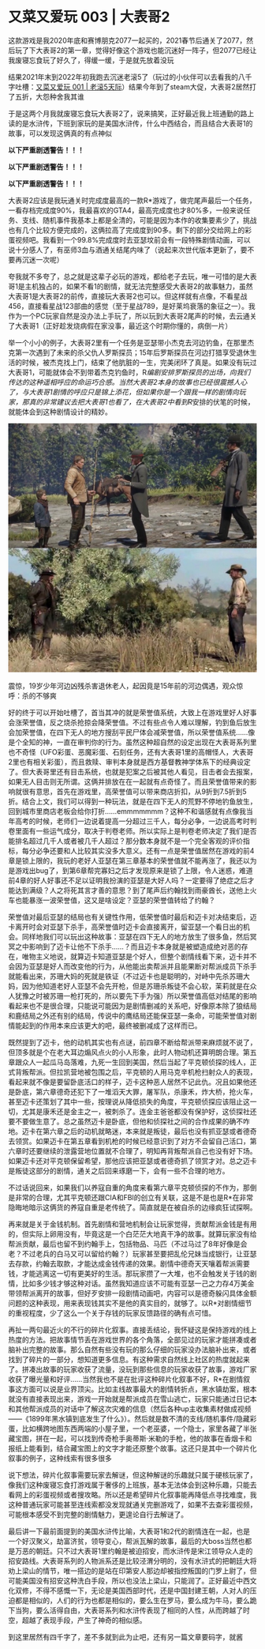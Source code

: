 # 又菜又爱玩 003 | 大表哥2

这款游戏是我2020年底和赛博朋克2077一起买的，2021春节后通关了2077，然后玩了下大表哥2的第一章，觉得好像这个游戏也能沉迷好一阵子，但2077已经让我废寝忘食玩了好久了，得缓一缓，于是就先放着没玩

结果2021年末到2022年初我跑去沉迷老滚5了（玩过的小伙伴可以去看我的八千字吐槽：[又菜又爱玩 001 | 老滚5天际](../03/game_review_skyrim.md)）结果今年到了steam大促，大表哥2居然打了五折，大怨种舍我其谁

于是这两个月我就废寝忘食玩大表哥2了，说来搞笑，正好最近我上班通勤的路上读的是水浒传，下班到家玩的是美国水浒传，什么中西结合，而且结合大表哥1的故事，可以发现这俩真的有点神似

**以下严重剧透警告！！！**

**以下严重剧透警告！！！**

**以下严重剧透警告！！！**

大表哥2应该是我玩通关时完成度最高的一款R*游戏了，做完尾声最后一个任务，一看存档完成度90%，我最喜欢的GTA4，最高完成度也才80%多，一般来说任务、支线、随机事件我基本上都是全清的，可能是因为本作的收集要素少了，挑战也有几个比较方便完成的，这俩拉高了完成度到90多。剩下的部分交给网上的彩蛋视频吧。我看到一个99.8%完成度时去亚瑟坟前会有一段特殊剧情动画，可以说十分感人了，有巫师3血与酒通关结尾内味了（说起来次世代版本更新了，要不要再沉迷一次呢）

夸我就不多夸了，总之就是这辈子必玩的游戏，都给老子去玩，唯一可惜的是大表哥1是主机独占的，如果不看1的剧情，就无法完整感受大表哥2的故事魅力，虽然大表哥1是大表哥2的前传，直接玩大表哥2也可以。但这样就有点像，不看星战456，直接看星战123部曲的感觉（至于星战789，是好莱坞衰落的象征之一）。我作为一个PC玩家自然是没办法上手玩了，所以玩到大表哥2尾声的时候，去云通关了大表哥1（正好趁发烧病假在家没事，最近这个时期你懂的，病倒一片）

举一个小小的例子，大表哥2里有一个任务是亚瑟带小杰克去河边钓鱼，在那里杰克第一次遇到了未来的杀父仇人罗斯探员；15年后罗斯探员在河边打猎享受退休生活的时候，被杰克找上门，结束了他肮脏的一生，完美闭环了真是。如果没有玩过大表哥1，可能就体会不到带着杰克钓鱼时，R*编剧安排罗斯探员的出场，向我们传达的这种遥相呼应的命运巧合感。当然大表哥2本身的故事也已经很震撼人心了，与大表哥1剧情的呼应只是锦上添花，但如果你是一个跟我一样的剧情向玩家，那真的非常建议去把大表哥1也看了，在大表哥2中看到R*安排的伏笔的时候，就能体会到这种剧情设计的精妙。

![Jack](../img/12_RDR1-2.jpg)

震惊，19岁少年河边凶残杀害退休老人，起因竟是15年前的河边偶遇，观众惊呼：杀的不够爽

好的终于可以开始吐槽了，首当其冲的就是荣誉值系统，大致上在游戏里好人好事会涨荣誉值，反之烧杀抢掠会降荣誉值。不过有些点令人难以理解，钓到鱼后放生会加荣誉值，在四下无人的地方搜刮平民尸体会减荣誉值，所以荣誉值系统……像是个全知的神，一直在审判你的行为。虽然这种超自然的设定出现在大表哥系列里也不奇怪（UFO彩蛋、恶魔彩蛋、石刻任务，还有大表哥1里的高帽怪人，大表哥2里也有相关彩蛋），而且救赎、审判本身就是西方基督教神学体系下的经典设定了。但大表哥里还有目击系统，也就是犯案之后被其他人看见，目击者会去报案，如果无人目击则无所谓。这俩并排放在在一起就有点奇怪了。而且荣誉值带来的影响就很有意思，首先在游戏里，高荣誉值可以带来商店折扣，从9折到7.5折到5折。结合上文，我们可以得到一种玩法，就是在四下无人的荒野不停地钓鱼放生，回到城市里商店老板会给你打折……emmmmmmm？这种不和谐感就有点像我当年高考的时候，老师们一边说着提高一分超过三千人，每分必争，一边说高考时判卷里面有一些运气成分，取决于判卷老师。所以实际上是判卷老师决定了我们是否能排名超过几千人或者被几千人超过？那分数本身就不是一个完全客观的评价指标，每分必争还要和人比较其实没多大意义。还有一点是荣誉值居然在游戏的前4章是锁上限的，我玩的老好人亚瑟在第三章基本的荣誉值就不能再涨了，我还以为是游戏出bug了，到第6章帮完寡妇之后才发现原来是锁了上限，令人迷惑，难道前4章的好人好事还不足以证明我扮演的亚瑟是大好人吗？一定要得了绝症之后才能达到满级？人之将死其言才善的意思？到了尾声后约翰找到雨豪酋长，送他上火车也能暴涨一波荣誉值，这又是啥设定？亚瑟的荣誉值转给了约翰？

荣誉值对最后亚瑟的结局也有关键性作用，低荣誉值时最后和迈卡对决结束后，迈卡离开时会对亚瑟下杀手，高荣誉值时迈卡会直接离开，留亚瑟一个看日出的机会。同样地我们可以玩出这种故事：亚瑟在四下无人的地方放生了很多鱼，然后冥冥之中影响到了迈卡让他不下杀手……？而且迈卡本身就是被塑造成绝对恶的存在，唯物主义地说，就算迈卡知道亚瑟是个好人，但整个剧情线看下来，迈卡并不会因为亚瑟是好人而改变他的行为，从他能出卖帮派并且能果断对帮派成员下杀手就能看出来，苏珊大妈的死就是铁证（不过迈卡也是聪明的，对峙中先杀苏珊大妈，因为他知道老好人亚瑟不会先开枪，但是苏珊杀叛徒不会心软，茉莉就是在众人犹豫之时被苏珊一枪打死的，所以要先下手为强）所以荣誉值高低对结尾的影响看起来也不是很合理，只能说可能因为是剧情删减的关系吧，好像原本除了狼结局和鹿结局之外还有别的结局，传说中的鹰结局还能保亚瑟一条命，可能荣誉值对剧情能起到的作用本来应该更大的吧，最终被删减成了这样而已。

既然提到了迈卡，他的动机其实也有点谜，前四章不断给帮派带来麻烦就不说了，但顶多就是个在老大耳边煽风点火的小人形象，此时人物动机还算明朗合理。第五章跟众人一起瓜马岛落难，九死一生回到美国，然后当起了平克顿侦探的线人，正式背叛帮派。但拉凯营地被包围之后，平克顿的人用马克辛机枪扫射众人的表现，看起来就不像是要留卧底活口的样子，迈卡这种恶人居然不记此仇。况且如果他还是卧底，第六章德奇还犯下了一堆滔天大罪，屠军队，杀康禾，炸大桥，抢火车，甚至迈卡还策划了其中一些，按理说从降低损失的角度，平克顿侦探应该阻止这一切，尤其是康禾还是金主之一，被刺杀了。连金主爸爸都没有保护好，这侦探社还要不要做生意了。总之虽然迈卡是卧底，但他和侦探社之间的合作成果的确不咋地。迈卡在第六章之后的动机就略迷，本来就是叛徒，最后也没有抓亚瑟或者德奇去领赏。如果迈卡在第五章看到机枪的时候已经意识到了对方不会留自己活口，第六章时还要继续的泄露营地位置就不合理了，明知再背叛帮派自己也没有好下场。如果迈卡还对平克顿保留希望，那他应该把亚瑟或者德奇抓了领赏才对。总之迈卡是叛徒这部分的剧情，通关之后回来琢磨一下，会有一些不合理的地方。

不过话说回来，如果我们以养寇自重的角度来看第六章平克顿侦探的不作为，那倒是非常的合理，尤其平克顿还跟CIA和FBI的创立有关联，这是不是也是R*在非常隐晦地暗示这俩货的养寇自重是老传统了。简直就是在被自杀的边缘疯狂试探啊。

再来就是关于金钱机制。首先剧情和营地机制会让玩家觉得，贡献帮派金钱是有用的，但实际上卵用没有，毕竟这是一个白茫茫大地真干净的故事。就算玩家没有给帮派贡献，最后也留不到约翰手上，包括物品、马匹（不过马过了8年好像是会老？不过老兵的白马又可以留给约翰？）玩家甚至要把乱伦兄妹当成银行，让亚瑟去存款，约翰去取款，才能达成金钱传递的效果。剧情中德奇天天嚷着帮派需要钱，才能逃离这一切有更美好的生活。那玩家攒了一大堆，也不会触发关于钱的剧情，比如多少钱才够这种对话。虽然我知道应该不可能有亚瑟一己之力存4万美金带领帮派离开的故事，但好歹安排一段剧情动画吧，内容可以是德奇躲闪具体金额问题的这种表现，用来表现钱其实不是他的真实目的，就够了。以R*对剧情细节的重视程度，少了这么一个关于存钱的玩家反馈路径的确有点可惜。

再扯一两句最近火的不行的碎片化叙事。直接丢结论，我怀疑这是保持游戏的线上热度的方法。把故事情节丢在游戏世界的各个角落，全部见过的玩家才能拼凑或者脑补出完整的故事。那么自然有些没有玩的那么仔细的玩家没办法脑补出来，或者找到了碎片的一部分，想知道更多信息。有这种需求自然线上社区的热度就起来了。拼凑出故事的玩家收获了流量，没玩到那些信息的玩家收获了故事，游戏厂家收获了曝光量和好评……当然我也不是在批评这种碎片化叙事不好，R*在剧情叙事这方面可以说是业界顶尖。比如主线故事最大的剧情转折点，黑水镇劫案，根本就没有直接表现出来，游戏一开始就是帮派成员在雪山逃亡，玩家只能通过日记本和其他帮派成员的对话中了解这次灾难的信息（然后各种up主收集素材做成视频——《1899年黑水镇到底发生了什么》）。然后就是数不清的支线/随机事件/隐藏彩蛋，比如横跨地图东西两端的小屋子里，一个老巫婆，一个隐士，家里各藏了半张藏宝图，拼在一起，可以找到传奇枪手奥蒂斯·米勒的手枪，他的故事在香烟卡和报纸上能看到，结合藏宝图上的文字才能还原整个故事。这还只是其中一个碎片化叙事的例子，这种线索有很多很多

说下想法，碎片化叙事需要玩家去解谜，但这种解谜的乐趣就只属于硬核玩家了，像我们这种废寝忘食打游戏属于奢侈的上班族，基本无法体会到这种乐趣，只能去看网上的彩蛋视频或者搜攻略。所以还是希望碎片化叙事能再降低点寻找难度，我这种普通玩家可能甚至连线索都没发现就通关完删游戏了，如果不去查彩蛋视频，可能根本感受不到完整的剧情魅力，更遑论自行去解谜了。

最后讲一下最前面提到的美国水浒传比喻，大表哥1和2代的剧情连在一起，也是一个好汉聚义，劫富济贫，领导变心，帮派瓦解的故事，最后的大boss当然也都是万恶的朝廷。只不过大表哥1里约翰是被迫招安，而水浒传是宋江领导众人走的招安路线。大表哥系列的人物派系还是比较泾渭分明的，没有水浒式的把朝廷大将劝上梁山的情节，唯一搭边的是站在印第安人那边却被指控叛国的门罗上尉了，但可能美国没有招安这种洗白手段，所以也没法上梁山，只能润了。正好最近中西文化双修，不得不感慨一下，无论是美国西部时代，还是中国封建王朝，人对人的压迫都是相似的，人们的行为也都是相似的，要么生在罗马，要么成为牛马，要么跪下当狗，要么活得自由，大表哥系列和水浒传表现了相同的人性，从而跨越了时空，超越了表现手段，产生了神奇的相似感。

到这里居然有四千字了，差不多就到此为止吧，还有另一篇文章要码字，就酱